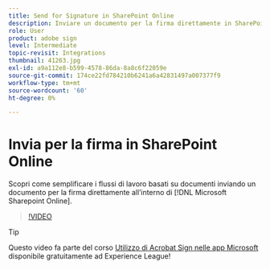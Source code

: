 ```yaml
---
title: Send for Signature in SharePoint Online
description: Inviare un documento per la firma direttamente in SharePoint Online
role: User
product: adobe sign
level: Intermediate
topic-revisit: Integrations
thumbnail: 41263.jpg
exl-id: a9a112e8-b599-4578-86da-8a8c6f22059e
source-git-commit: 174ce22fd784210b6241a6a42831497a007377f9
workflow-type: tm+mt
source-wordcount: '60'
ht-degree: 0%

---
```


# Invia per la firma in SharePoint Online

Scopri come semplificare i flussi di lavoro basati su documenti inviando un documento per la firma direttamente all’interno di [!DNL Microsoft Sharepoint Online].

>[!VIDEO](https://video.tv.adobe.com/v/41263?hidetitle=true)

>[!TIP]
>
>Questo video fa parte del corso [Utilizzo di Acrobat Sign nelle app Microsoft](https://experienceleague.adobe.com/?recommended=Sign-U-1-2020.2) disponibile gratuitamente ad Experience League!
